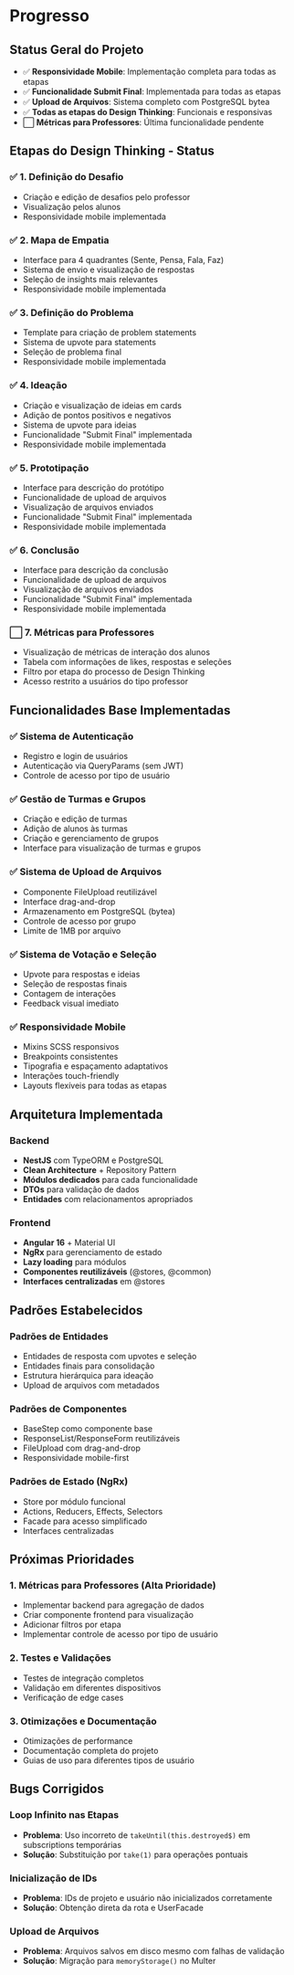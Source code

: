 # Progresso

## Status Geral do Projeto

- ✅ **Responsividade Mobile**: Implementação completa para todas as etapas
- ✅ **Funcionalidade Submit Final**: Implementada para todas as etapas
- ✅ **Upload de Arquivos**: Sistema completo com PostgreSQL bytea
- ✅ **Todas as etapas do Design Thinking**: Funcionais e responsivas
- ⬜ **Métricas para Professores**: Última funcionalidade pendente

## Etapas do Design Thinking - Status

### ✅ 1. Definição do Desafio

- Criação e edição de desafios pelo professor
- Visualização pelos alunos
- Responsividade mobile implementada

### ✅ 2. Mapa de Empatia

- Interface para 4 quadrantes (Sente, Pensa, Fala, Faz)
- Sistema de envio e visualização de respostas
- Seleção de insights mais relevantes
- Responsividade mobile implementada

### ✅ 3. Definição do Problema

- Template para criação de problem statements
- Sistema de upvote para statements
- Seleção de problema final
- Responsividade mobile implementada

### ✅ 4. Ideação

- Criação e visualização de ideias em cards
- Adição de pontos positivos e negativos
- Sistema de upvote para ideias
- Funcionalidade "Submit Final" implementada
- Responsividade mobile implementada

### ✅ 5. Prototipação

- Interface para descrição do protótipo
- Funcionalidade de upload de arquivos
- Visualização de arquivos enviados
- Funcionalidade "Submit Final" implementada
- Responsividade mobile implementada

### ✅ 6. Conclusão

- Interface para descrição da conclusão
- Funcionalidade de upload de arquivos
- Visualização de arquivos enviados
- Funcionalidade "Submit Final" implementada
- Responsividade mobile implementada

### ⬜ 7. Métricas para Professores

- Visualização de métricas de interação dos alunos
- Tabela com informações de likes, respostas e seleções
- Filtro por etapa do processo de Design Thinking
- Acesso restrito a usuários do tipo professor

## Funcionalidades Base Implementadas

### ✅ Sistema de Autenticação

- Registro e login de usuários
- Autenticação via QueryParams (sem JWT)
- Controle de acesso por tipo de usuário

### ✅ Gestão de Turmas e Grupos

- Criação e edição de turmas
- Adição de alunos às turmas
- Criação e gerenciamento de grupos
- Interface para visualização de turmas e grupos

### ✅ Sistema de Upload de Arquivos

- Componente FileUpload reutilizável
- Interface drag-and-drop
- Armazenamento em PostgreSQL (bytea)
- Controle de acesso por grupo
- Limite de 1MB por arquivo

### ✅ Sistema de Votação e Seleção

- Upvote para respostas e ideias
- Seleção de respostas finais
- Contagem de interações
- Feedback visual imediato

### ✅ Responsividade Mobile

- Mixins SCSS responsivos
- Breakpoints consistentes
- Tipografia e espaçamento adaptativos
- Interações touch-friendly
- Layouts flexíveis para todas as etapas

## Arquitetura Implementada

### Backend

- **NestJS** com TypeORM e PostgreSQL
- **Clean Architecture** + Repository Pattern
- **Módulos dedicados** para cada funcionalidade
- **DTOs** para validação de dados
- **Entidades** com relacionamentos apropriados

### Frontend

- **Angular 16** + Material UI
- **NgRx** para gerenciamento de estado
- **Lazy loading** para módulos
- **Componentes reutilizáveis** (@stores, @common)
- **Interfaces centralizadas** em @stores

## Padrões Estabelecidos

### Padrões de Entidades

- Entidades de resposta com upvotes e seleção
- Entidades finais para consolidação
- Estrutura hierárquica para ideação
- Upload de arquivos com metadados

### Padrões de Componentes

- BaseStep como componente base
- ResponseList/ResponseForm reutilizáveis
- FileUpload com drag-and-drop
- Responsividade mobile-first

### Padrões de Estado (NgRx)

- Store por módulo funcional
- Actions, Reducers, Effects, Selectors
- Facade para acesso simplificado
- Interfaces centralizadas

## Próximas Prioridades

### 1. Métricas para Professores (Alta Prioridade)

- Implementar backend para agregação de dados
- Criar componente frontend para visualização
- Adicionar filtros por etapa
- Implementar controle de acesso por tipo de usuário

### 2. Testes e Validações

- Testes de integração completos
- Validação em diferentes dispositivos
- Verificação de edge cases

### 3. Otimizações e Documentação

- Otimizações de performance
- Documentação completa do projeto
- Guias de uso para diferentes tipos de usuário

## Bugs Corrigidos

### Loop Infinito nas Etapas

- **Problema**: Uso incorreto de `takeUntil(this.destroyed$)` em subscriptions temporárias
- **Solução**: Substituição por `take(1)` para operações pontuais

### Inicialização de IDs

- **Problema**: IDs de projeto e usuário não inicializados corretamente
- **Solução**: Obtenção direta da rota e UserFacade

### Upload de Arquivos

- **Problema**: Arquivos salvos em disco mesmo com falhas de validação
- **Solução**: Migração para `memoryStorage()` no Multer
